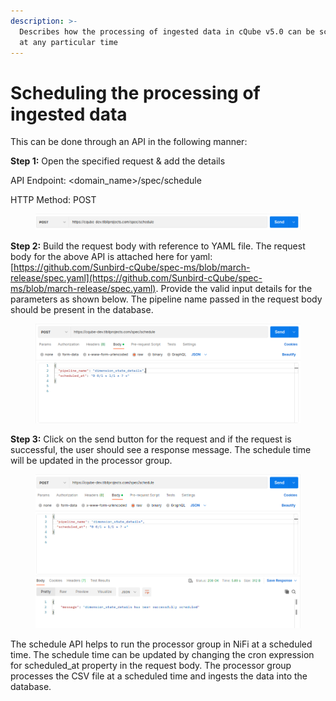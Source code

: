 ```yaml
---
description: >-
  Describes how the processing of ingested data in cQube v5.0 can be scheduled
  at any particular time
---
```


# Scheduling the processing of ingested data

This can be done through an API in the following manner:

**Step 1:** Open the specified request & add the details

API Endpoint: \<domain\_name>/spec/schedule

HTTP Method: POST

<figure><img src="../.gitbook/assets/image.png" alt=""><figcaption></figcaption></figure>

**Step 2:** Build the request body with reference to YAML file. The request body for the above API is attached here for yaml: [https://github.com/Sunbird-cQube/spec-ms/blob/march-release/spec.yaml](https://github.com/Sunbird-cQube/spec-ms/blob/march-release/spec.yaml). Provide the valid input details for the parameters as shown below. The pipeline name passed in the request body should be present in the database.

<figure><img src="../.gitbook/assets/image (2).png" alt=""><figcaption></figcaption></figure>

**Step 3:** Click on the send button for the request and if the request is successful, the user should see a response message. The schedule time will be updated in the processor group.

<figure><img src="../.gitbook/assets/image (21).png" alt=""><figcaption></figcaption></figure>

The schedule API helps to run the processor group in NiFi at a scheduled time. The schedule time can be updated by changing the cron expression for scheduled\_at property in the request body. The processor group processes the CSV file at a scheduled time and ingests the data into the database.
